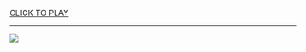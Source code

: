 
<a href="https://premium76.site?title=unblocked_two_player_games&ref=13M">CLICK TO PLAY</a></h3>
<hr>

<a href="https://premium76.site?title=unblocked_two_player_games&ref=13M"><img src="https://clearcache.store/games.png"></a>


